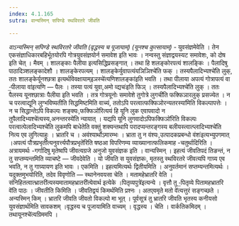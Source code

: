 ```yaml
---
index: 4.1.165
sutra: वान्यस्मिन् सपिण्डे स्थविरतरे जीवति

---
```

_वाऽन्यस्मिन् सपिण्डे स्थविरतरे जीवति (वृद्धस्य च पूजायाम्) (यूनश्च कुत्सायाम्)_ - युवसंज्ञमेवेति । तेन एकसंज्ञाधिकारबहिर्भूतयोरपि गोत्रयुवसंज्ञयोर्न समावेश इति भावः । नन्वस्तु संज्ञाद्वयस्यट समावेशः, को दोष इति चेत् । मैवम् । शालङ्काः पैलीया इत्यसिद्धिप्रसङ्गात् । तथा हि शलङ्कोरपत्यं शालङ्किः । पैलादिषु पाठादिञ्शलङ्कादेशौ । शालङ्केरपत्यम् । शालङ्केर्युवापत्यंयञिञिश्चे॑ति फक् । तस्यपैलादिभ्यश्चे॑ति लुक्, ततः शालङ्केर्यूनश्छत्रा इत्यर्थविवक्षायाम्इञस्चे॑त्यणिशालङ्का॑इति भवति । तथा पीलाया अपत्यं गोत्रापत्यं वा -॒पीलाया वा॑इत्यणि  — पैलः । तस्या पत्यं युवा,अमो व्द्यचः॑इति फिञ् । तस्यपैलादिभ्यश्चे॑ति लुक् । ततः पैलस्य यूनश्छात्राः पैलीया इति भवति । तत्र गोत्रयूनोः समावेशे तुगोत्रे लुगची॑ति फक्फिञारलुक् प्रसज्येत । न च परत्वाद्यूनि लुग्भविष्यतीति सिद्धमिष्टमिति वाच्यं, ततोऽपि परत्वात्फक्फिञोरन्यतरस्या॑मिति विकल्पापत्तेः । न च सिद्धान्तेऽपि विकल्पः शङ्क्यः,फक्फिञो॑रित्ययं हि यूनि लुक एवापवादो न तुपैलादिभ्यश्चे॑त्यस्य,अनन्तरस्ये॑ति न्यायात् । यद्यपि यूनि लुगवादोऽपिफक्फिञो॑रिति विकल्पः परत्वात्पेलादिभ्यश्चे॑ति लुकमपि बाधेतेति वक्तुं शक्यन्तथापि परादप्यन्तरङ्गस्य बलीयस्त्वात्प्लादिभ्यश्चे॑ति नित्य एव लुगित्याहुः । भ्रातरि च । अवंश्यार्थोऽमारम्भः । भ्राता तु न वंश्यः,उत्पादकप्रबन्धो वंशः॑इत्यभ्युपगमात् ।अपत्यं पौत्रप्रभृती॑त्यनुवर्त्त्यपौत्रप्रभृते॑रिति षष्ठआ विपरिणम्य व्याख्यानात्फलिकमाह -चतुर्थादिरिति । अत्रायमर्थः -गर्गादिषु मृतेष्वपि जीवत्यग्रजे अनुजो युवसंज्ञक इति । वान्यस्मिन् । इहत्यं जीवतिपदं तिङन्तं, न तु सप्तम्यन्तमिति व्याचष्टे — जीवदेवेति । यो जीवति स युवसंज्ञकः, मृतस्तु स्थविरतरे जीवत्यपि गाग्र्य एव भवति, न तु गाग्र्यायण इति भावः । एकमिति । इहत्यमित्यर्थः द्वितीयमिति । अनुवर्तमानं सप्तम्यन्तमित्यर्थः । यदुक्तमुभयोरिति, तदेव विवृणोति — स्थानेनवयसा चेति । मतामहेभ्रातरि वेति । संनिहितत्वात्भ्रातरी॑त्यस्यमातामहभ्रातरी॑त्येवार्थ इत्येके ।पितृव्यपुत्रे॑इत्यन्ये । वृत्तौ तु  -॒पितृव्ये पितामहभ्रातरि वे॑ति पाठः । जीवतीति किमिति । जीवतिद्वयं किमर्थमिति प्रश्नः । अतएवमृते मतो वे॑त्यत्तुरं सङ्गच्छते । अन्यस्मिन् किम् । भ्रातरि जीवति जीवतो विकल्पो मा भूत् । पूर्वसूत्रं तु भ्रातरि जीवति भृतस्य कनीयसो युवसंज्ञार्थमिति सावकशम् ।वृद्धस्य च पूजायामिति वाच्यम् । वृद्धस्य । चेति । वार्कतिकमिदम् । तथायूनश्चे॑त्यग्रिममपि ।